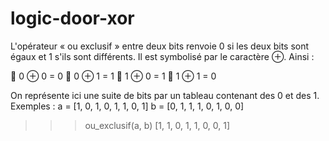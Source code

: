 # logic-door-xor

L'opérateur « ou exclusif » entre deux bits renvoie 0 si les deux bits sont égaux et 1 s'ils
sont différents. Il est symbolisé par le caractère ⊕.
Ainsi :

 0 ⊕ 0 = 0
 0 ⊕ 1 = 1
 1 ⊕ 0 = 1
 1 ⊕ 1 = 0

On représente ici une suite de bits par un tableau contenant des 0 et des 1.
Exemples :
a = [1, 0, 1, 0, 1, 1, 0, 1]
b = [0, 1, 1, 1, 0, 1, 0, 0]

>>> ou_exclusif(a, b)
[1, 1, 0, 1, 1, 0, 0, 1]
